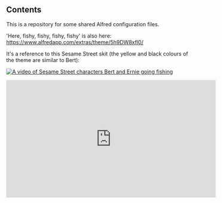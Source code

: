 ## Contents

This is a repository for some shared Alfred configuration files.

'Here, fishy, fishy, fishy, fishy' is also here:
https://www.alfredapp.com/extras/theme/5h9DW8xfl0/

It's a reference to this Sesame Street skit (the yellow and black colours of the theme are similar to Bert):

[![A video of Sesame Street characters Bert and Ernie going fishing](https://www.youtube.com/watch?v=cUusX1Js6R0)](https://www.youtube.com/watch?v=cUusX1Js6R0 "Here Fishy, Fishy, Fishy, Fishy")

<iframe width="560" height="315" src="https://www.youtube-nocookie.com/embed/cUusX1Js6R0?si=cAxUlBS0M6FeqokT" title="YouTube video player" frameborder="0" allow="accelerometer; autoplay; clipboard-write; encrypted-media; gyroscope; picture-in-picture; web-share" allowfullscreen></iframe>
